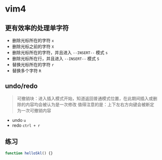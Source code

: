 # vim4

## 更有效率的处理单字符

- 删除光标所在的字符 `x`
- 删除光标之前的字符 `X`
- 删除光标所在的字符，并且进入 `--INSERT--` 模式 `s` 
- 删除光标所在行，并且进入 `--INSERT--` 模式 `S`
- 替换光标所在的字符 `r`
- 替换多个字符 `R`

## undo/redo

> 可撤销块：进入插入模式开始，知道返回普通模式位置，在此期间插入或删除的内容均会被认为是一次修改
> 值得注意的是：上下左右方向键会被断定为一次可撤销内容

- undo `u`
- redo `ctrl + r`

## 练习

```js
function helloSkl() {}
```